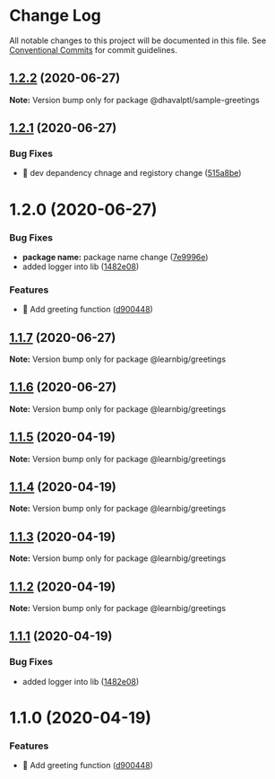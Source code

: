 # Change Log

All notable changes to this project will be documented in this file.
See [Conventional Commits](https://conventionalcommits.org) for commit guidelines.

## [1.2.2](https://github.com/dhavalptl/learnbig/compare/@dhavalptl/sample-greetings@1.2.1...@dhavalptl/sample-greetings@1.2.2) (2020-06-27)

**Note:** Version bump only for package @dhavalptl/sample-greetings





## [1.2.1](https://github.com/dhavalptl/learnbig/compare/@dhavalptl/sample-greetings@1.2.0...@dhavalptl/sample-greetings@1.2.1) (2020-06-27)


### Bug Fixes

* 🐛 dev depandency chnage and registory change ([515a8be](https://github.com/dhavalptl/learnbig/commit/515a8be5965011d12d22a6b54d222b372dca9d32))






# 1.2.0 (2020-06-27)


### Bug Fixes

* **package name:** package name change ([7e9996e](https://github.com/dhavalptl/learnbig/commit/7e9996e8eb9097c550ed0bf8ef2264f48bcb94a7))
* added logger into lib ([1482e08](https://github.com/dhavalptl/learnbig/commit/1482e086090fd61639cbecf630907884625e3ca5))


### Features

* 🎸 Add greeting function ([d900448](https://github.com/dhavalptl/learnbig/commit/d9004486a75d05878ad051f1e0d3896901574307))





## [1.1.7](https://github.com/dhavalptl/learnbig/compare/@learnbig/greetings@1.1.6...@learnbig/greetings@1.1.7) (2020-06-27)

**Note:** Version bump only for package @learnbig/greetings





## [1.1.6](https://github.com/dhavalptl/learnbig/compare/@learnbig/greetings@1.1.5...@learnbig/greetings@1.1.6) (2020-06-27)

**Note:** Version bump only for package @learnbig/greetings





## [1.1.5](https://github.com/dhavalptl/learnbig/compare/@learnbig/greetings@1.1.4...@learnbig/greetings@1.1.5) (2020-04-19)

**Note:** Version bump only for package @learnbig/greetings





## [1.1.4](https://github.com/dhavalptl/learnbig/compare/@learnbig/greetings@1.1.3...@learnbig/greetings@1.1.4) (2020-04-19)

**Note:** Version bump only for package @learnbig/greetings





## [1.1.3](https://github.com/dhavalptl/learnbig/compare/@learnbig/greetings@1.1.2...@learnbig/greetings@1.1.3) (2020-04-19)

**Note:** Version bump only for package @learnbig/greetings





## [1.1.2](https://github.com/dhavalptl/learnbig/compare/@learnbig/greetings@1.1.1...@learnbig/greetings@1.1.2) (2020-04-19)

**Note:** Version bump only for package @learnbig/greetings





## [1.1.1](https://github.com/dhavalptl/learnbig/compare/@learnbig/greetings@1.1.0...@learnbig/greetings@1.1.1) (2020-04-19)


### Bug Fixes

* added logger into lib ([1482e08](https://github.com/dhavalptl/learnbig/commit/1482e086090fd61639cbecf630907884625e3ca5))





# 1.1.0 (2020-04-19)


### Features

* 🎸 Add greeting function ([d900448](https://github.com/dhavalptl/learnbig/commit/d9004486a75d05878ad051f1e0d3896901574307))
